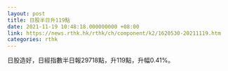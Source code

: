 ```yaml
---
layout: post
title: 日股半日升119點
date: 2021-11-19 10:48:18.000000000 +08:00
link: https://news.rthk.hk/rthk/ch/component/k2/1620530-20211119.htm
categories: rthk
---
```


日股造好，日經指數半日報29718點，升119點，升幅0.41%。
